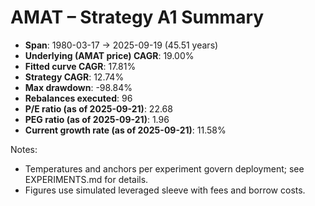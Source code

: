 # AMAT – Strategy A1 Summary

- **Span**: 1980-03-17 → 2025-09-19 (45.51 years)
- **Underlying (AMAT price) CAGR**: 19.00%
- **Fitted curve CAGR**: 17.81%
- **Strategy CAGR**: 12.74%
- **Max drawdown**: -98.84%
- **Rebalances executed**: 96
- **P/E ratio (as of 2025-09-21)**: 22.68
- **PEG ratio (as of 2025-09-21)**: 1.96
- **Current growth rate (as of 2025-09-21)**: 11.58%

Notes:

- Temperatures and anchors per experiment govern deployment; see EXPERIMENTS.md for details.
- Figures use simulated leveraged sleeve with fees and borrow costs.
